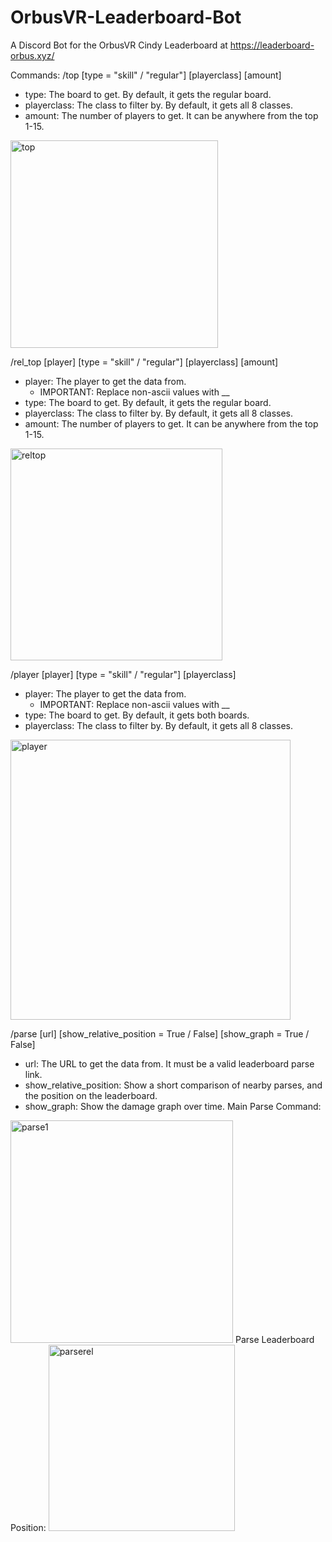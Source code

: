 # OrbusVR-Leaderboard-Bot
A Discord Bot for the OrbusVR Cindy Leaderboard at https://leaderboard-orbus.xyz/

Commands:
/top [type = "skill" / "regular"] [playerclass] [amount]
- type: The board to get. By default, it gets the regular board.
- playerclass: The class to filter by. By default, it gets all 8 classes.
- amount: The number of players to get. It can be anywhere from the top 1-15.
<img width="332" alt="top" src="https://user-images.githubusercontent.com/43051577/200961968-19408559-e406-44f1-8936-438830771259.PNG">


/rel_top [player] [type = "skill" / "regular"] [playerclass] [amount]
- player: The player to get the data from.
   -  IMPORTANT: Replace non-ascii values with __
- type: The board to get. By default, it gets the regular board.
- playerclass: The class to filter by. By default, it gets all 8 classes.
- amount: The number of players to get. It can be anywhere from the top 1-15.
<img width="339" alt="reltop" src="https://user-images.githubusercontent.com/43051577/200962025-128784e5-44c0-4845-971b-906c61ec63e7.PNG">


/player [player] [type = "skill" / "regular"] [playerclass] 
- player: The player to get the data from.
   -  IMPORTANT: Replace non-ascii values with __
- type: The board to get. By default, it gets both boards.
- playerclass: The class to filter by. By default, it gets all 8 classes.
<img width="448" alt="player" src="https://user-images.githubusercontent.com/43051577/200962115-92d4ae72-9770-4a69-8ce5-e3a8c6a93bd3.PNG">


/parse [url] [show_relative_position = True / False] [show_graph = True / False]
- url: The URL to get the data from. It must be a valid leaderboard parse link.
- show_relative_position: Show a short comparison of nearby parses, and the position on the leaderboard.
- show_graph: Show the damage graph over time.
Main Parse Command:
<img width="356" alt="parse1" src="https://user-images.githubusercontent.com/43051577/200962143-5e5f968c-5b67-465b-b65d-fd3a6baa7b43.PNG">
Parse Leaderboard Position:
<img width="298" alt="parserel" src="https://user-images.githubusercontent.com/43051577/200962150-02ff855a-2041-422c-8718-cd8b0e58be15.PNG">
